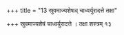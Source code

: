 +++
title = "13 स्रुवमाज्यशेषञ् चाध्वर्युरादत्ते तक्षा"

+++
स्रुवमाज्यशेषं चाध्वर्युरादत्ते । तक्षा शस्त्रम् १३